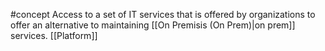 #concept 
Access to a set of IT services that is offered by organizations to offer an alternative to maintaining [[On Premisis (On Prem)|on prem]] services.
[[Platform]]